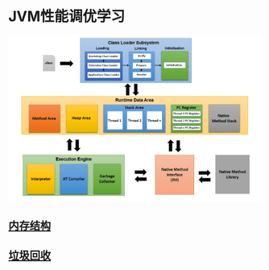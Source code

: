 # JVM性能调优学习

![jvm架构图](./imgs/jvm-architecture.png)

## [内存结构](./memory-structure.md)

## [垃圾回收](./gc.md)